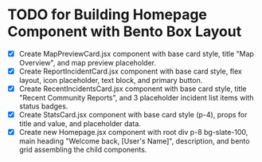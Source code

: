 # TODO for Building Homepage Component with Bento Box Layout

- [x] Create MapPreviewCard.jsx component with base card style, title "Map Overview", and map preview placeholder.
- [x] Create ReportIncidentCard.jsx component with base card style, flex layout, icon placeholder, text block, and primary button.
- [x] Create RecentIncidentsCard.jsx component with base card style, title "Recent Community Reports", and 3 placeholder incident list items with status badges.
- [x] Create StatsCard.jsx component with base card style (p-4), props for title and value, and placeholder data.
- [x] Create new Homepage.jsx component with root div p-8 bg-slate-100, main heading "Welcome back, [User's Name]", description, and bento grid assembling the child components.
